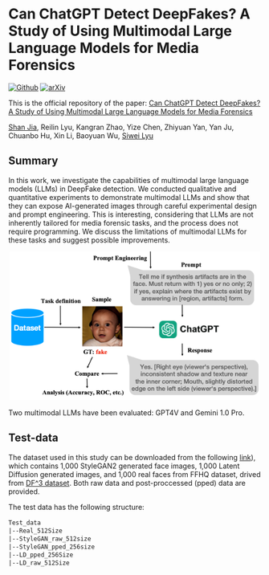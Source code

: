 # Can ChatGPT Detect DeepFakes? A Study of Using Multimodal Large Language Models for Media Forensics

[![Github](https://img.shields.io/badge/Github%20webpage-222222.svg?style=for-the-badge&logo=github)]()
[![arXiv](https://img.shields.io/badge/-arXiv-B31B1B.svg?style=for-the-badge)]()

This is the official repository of the paper:
[Can ChatGPT Detect DeepFakes? A Study of Using Multimodal Large Language Models for Media Forensics]() 

[Shan Jia](https://shanface33.github.io/), Reilin Lyu, Kangran Zhao, Yize Chen, Zhiyuan Yan, Yan Ju, Chuanbo Hu, Xin Li, Baoyuan Wu, [Siwei Lyu](https://cse.buffalo.edu/~siweilyu/)

## Summary
In this work, we investigate the capabilities of multimodal large language models (LLMs) in DeepFake detection. We conducted qualitative and quantitative experiments to demonstrate multimodal LLMs and show that they can expose AI-generated images through careful experimental design and prompt engineering. This is interesting, considering that LLMs are not inherently tailored for media forensic tasks, and the process does not require programming. We discuss the limitations of multimodal LLMs for these tasks and suggest possible improvements.

<p align="center">
 <img src="./figs/overview.png" alt="preview" width="500pt" />
</p>

Two multimodal LLMs have been evaluated: GPT4V and Gemini 1.0 Pro.

## Test-data
The dataset used in this study can be downloaded from the following [link](https://drive.google.com/file/d/1p2nxvQIQCSrACSpYCG_BJmBJ6gFZsywR/view?usp=sharing)), which contains 1,000 StyleGAN2 generated face images, 1,000 Latent Diffusion generated images, and 1,000 real faces from FFHQ dataset, drived from [DF^3 dataset](https://arxiv.org/pdf/2211.08615.pdf). Both raw data and post-proccessed (pped) data are provided.

The test data has the following structure:
```
Test_data
|--Real_512Size 
|--StyleGAN_raw_512size 
|--StyleGAN_pped_256size
|--LD_pped_256Size
|--LD_raw_512Size
